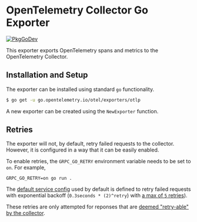 # OpenTelemetry Collector Go Exporter

[![PkgGoDev](https://pkg.go.dev/badge/go.opentelemetry.io/otel/exporters/otlp)](https://pkg.go.dev/go.opentelemetry.io/otel/exporters/otlp)

This exporter exports OpenTelemetry spans and metrics to the OpenTelemetry Collector.

## Installation and Setup

The exporter can be installed using standard `go` functionality.

```bash
$ go get -u go.opentelemetry.io/otel/exporters/otlp
```

A new exporter can be created using the `NewExporter` function.

## Retries

The exporter will not, by default, retry failed requests to the collector.
However, it is configured in a way that it can be easily enabled.

To enable retries, the `GRPC_GO_RETRY` environment variable needs to be set to `on`. For example,

```
GRPC_GO_RETRY=on go run .
```

The [default service config](https://github.com/grpc/proposal/blob/master/A6-client-retries.md) used by default is defined to retry failed requests with exponential backoff (`0.3seconds * (2)^retry`) with [a max of `5` retries](https://github.com/open-telemetry/oteps/blob/be2a3fcbaa417ebbf5845cd485d34fdf0ab4a2a4/text/0035-opentelemetry-protocol.md#export-response)).

These retries are only attempted for reponses that are [deemed "retry-able" by the collector](https://github.com/grpc/proposal/blob/master/A6-client-retries.md#validation-of-retrypolicy).

